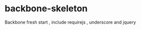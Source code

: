 backbone-skeleton
=================

Backbone fresh start , include requirejs , underscore and jquery
